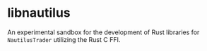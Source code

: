 # libnautilus

An experimental sandbox for the development of Rust libraries for `NautilusTrader`
utilizing the Rust C FFI.
